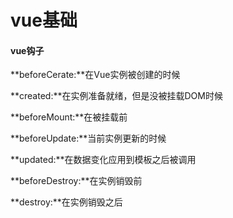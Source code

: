 # vue基础

#### vue钩子



**beforeCerate:**在Vue实例被创建的时候

**created:**在实例准备就绪，但是没被挂载DOM时候

**beforeMount:**在被挂载前

**beforeUpdate:**当前实例更新的时候

**updated:**在数据变化应用到模板之后被调用

**beforeDestroy:**在实例销毁前

**destroy:**在实例销毁之后

